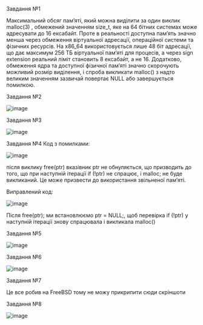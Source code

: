 Завдання №1

Максимальний обсяг пам’яті, який можна виділити за один виклик malloc(3) , обмежений значенням size_t, яке на 64 бітних системах може адресувати до 16 ексабайт. Проте в реальності доступна пам’ять значно менша через обмеження віртуальної адресації, операційної системи та фізичних ресурсів. На x86_64 використовується лише 48 біт адресації, що дає максимум 256 ТБ віртуальної пам’яті для процесів, а через sign extension реальний ліміт становить 8 ексабайт, а не 16. Додатково, обмеження ядра та доступної фізичної пам’яті значно скорочують можливий розмір виділення, і спроба викликати malloc() з надто великим значенням зазвичай повертає NULL або завершується помилкою.

Завдання №2

![image](https://github.com/user-attachments/assets/b55ba784-8779-4b8b-b190-183add1cebfe)

Завдання №3

![image](https://github.com/user-attachments/assets/75cdd676-f73d-4fbc-9ed0-ed3f9ce98a66)

Завдання №4
Код з помилками:

![image](https://github.com/user-attachments/assets/e5c2fceb-a903-455c-b68c-0dcb29946870)

після виклику free(ptr) вказівник ptr не обнуляється, що призводить до того, що при наступній ітерації if (!ptr) не спрацює, і malloc; не буде викликаний. Це може призвести до використання звільненої пам’яті.

Виправлений код:

![image](https://github.com/user-attachments/assets/e9782c41-3966-4cfb-964b-db3ff19a648c)

Після free(ptr); ми встановлюємо ptr = NULL;, щоб перевірка if (!ptr) у наступній ітерації знову спрацювала і викликала malloc()

Завдання №5

![image](https://github.com/user-attachments/assets/5c823755-2993-43ca-aca2-80c41e8be2f4)

Завдання №6

![image](https://github.com/user-attachments/assets/c924ae4d-ec82-4f84-a611-1c78ffde2cdd)

Завдання №7

Це все робив на FreeBSD тому не можу прикрипити сюди скріншоти

Завдання №8

![image](https://github.com/user-attachments/assets/f7edf567-a989-44f1-8c84-6900a2826cb9)




